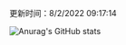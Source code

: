 
  更新时间：8/2/2022 09:17:14
	
  ![Anurag's GitHub stats](https://github-readme-stats.vercel.app/api?username=chendj89&theme=gruvbox&show_icons=true)